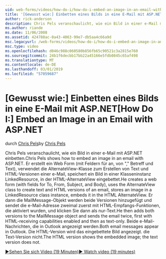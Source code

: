 ```yaml
---
uid: web-forms/videos/how-do-i/how-do-i-embed-an-image-in-an-email-with-aspnet
title: '[Gewusst wie:] Einbetten eines Bilds in eine E-Mail mit ASP.NET | Microsoft-Dokumentation'
author: rick-anderson
description: Chris Pels veranschaulicht, wie ein Bild in einer e-Mail mit ASP.NET einbetten. Er erstellt ein Web Form (mit Feldern für an, von "," Betreff und Text), verwendet der AlternateView...
ms.author: riande
ms.date: 11/06/2008
ms.assetid: 424788ac-0a43-4063-99e7-db5aa4c66a9d
msc.legacyurl: /web-forms/videos/how-do-i/how-do-i-embed-an-image-in-an-email-with-aspnet
msc.type: video
ms.openlocfilehash: d046c988c060580b856fb65c90521c3a2815e760
ms.sourcegitcommit: 24b1f6decbb17bb22a45166e5fdb0845c65af498
ms.translationtype: MT
ms.contentlocale: de-DE
ms.lasthandoff: 03/01/2019
ms.locfileid: "57059687"
---
```

<a name="how-do-i-embed-an-image-in-an-email-with-aspnet"></a><span data-ttu-id="f62b9-104">[Gewusst wie:] Einbetten eines Bilds in eine E-Mail mit ASP.NET</span><span class="sxs-lookup"><span data-stu-id="f62b9-104">[How Do I:] Embed an Image in an Email with ASP.NET</span></span>
====================
<span data-ttu-id="f62b9-105">durch [Chris Pels](https://twitter.com/chrispels)</span><span class="sxs-lookup"><span data-stu-id="f62b9-105">by [Chris Pels](https://twitter.com/chrispels)</span></span>

<span data-ttu-id="f62b9-106">Chris Pels veranschaulicht, wie ein Bild in einer e-Mail mit ASP.NET einbetten.</span><span class="sxs-lookup"><span data-stu-id="f62b9-106">Chris Pels shows how to embed an image in an email with ASP.NET.</span></span> <span data-ttu-id="f62b9-107">Er erstellt ein Web Form (mit Feldern für an, von "," Betreff und Text), verwendet die AlternateView-Klasse zum Erstellen von Text und HTML-Versionen einer e-Mail, speichert ein Bild in einer Klasseninstanz LinkedResource, in der HTML-AlternateView eingebettet.</span><span class="sxs-lookup"><span data-stu-id="f62b9-107">He creates a web form (with fields for To, From, Subject, and Body), uses the AlternateView class to create text and HTML versions of an email, stores an image in a LinkedResource class instance, embeds it in the HTML AlternateView.</span></span> <span data-ttu-id="f62b9-108">Er dann die MailMessage-Objekt werden beide Versionen hinzugefügt und sendet die e-Mail-Adresse zweimal zuerst mit HTML-Empfangs-Funktionen, die aktiviert wurden, und klicken Sie dann als nur-Text.</span><span class="sxs-lookup"><span data-stu-id="f62b9-108">He then adds both versions to the MailMessage object and sends the email twice, first with HTML-receiving capabilities enabled and then as text-only.</span></span> <span data-ttu-id="f62b9-109">Beide e-Mail-Nachrichten, die in Outlook angezeigt werden.</span><span class="sxs-lookup"><span data-stu-id="f62b9-109">Both email messages appear in Outlook.</span></span> <span data-ttu-id="f62b9-110">Die HTML-Version wird das eingebettete Bild angezeigt. die Text-Version nicht.</span><span class="sxs-lookup"><span data-stu-id="f62b9-110">The HTML version shows the embedded image; the text version does not.</span></span>

[<span data-ttu-id="f62b9-111">&#9654;Sehen Sie sich Video (19 Minuten)</span><span class="sxs-lookup"><span data-stu-id="f62b9-111">&#9654; Watch video (19 minutes)</span></span>](https://channel9.msdn.com/Blogs/ASP-NET-Site-Videos/how-do-i-embed-an-image-in-an-email-with-aspnet)

